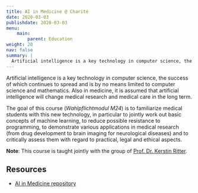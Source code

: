 ```yaml
---
title: AI in Medicine @ Charité
date: 2020-03-03
publishdate: 2020-03-03
menu:
    main:
        parent: Education
weight: 20
nav: false
summary: |
  Artificial intelligence is a key technology in computer science, the success of which continues to spread and is by no means limited to computer science and mathematics. The goal of this course is to familiarize medical students with this new technology and to demonstrate various applications in medical research.
---
```


Artificial intelligence is a key technology in computer science, the success of which continues to spread and is by no means limited to computer science and mathematics. Also in medicine, it is assumed that artificial intelligence will change medical research and medical care in the long term.

The goal of this course (_Wahlpflichtmodul M24_) is to familiarize medical students with this new technology, in particular to jointly work out basic concepts of machine learning, to reduce possible resistance to programming, to demonstrate various applications in medical research (from drug development to brain imaging for neurological diseases) and to critically assess them with regard to practical, legal and ethical aspects.

**Note**: This course is taught jointly with the group of <a href="https://psychiatrie-psychotherapie.charite.de/en/research/translation_and_neurotechnology/machine_learning/" target="_blank" class="external">Prof. Dr. Kerstin Ritter</a>.

## Resources

* <a class="icon fa-github" target="_blank" href="https://github.com/volkamerlab/ai_in_medicine" title="AI in Medicine repository"> AI in Medicine repository</a>